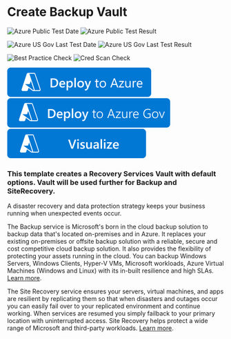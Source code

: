 # Create Backup Vault

![Azure Public Test Date](https://azurequickstartsservice.blob.core.windows.net/badges/101-recovery-services-vault-basic/PublicLastTestDate.svg)
![Azure Public Test Result](https://azurequickstartsservice.blob.core.windows.net/badges/101-recovery-services-vault-basic/PublicDeployment.svg)

![Azure US Gov Last Test Date](https://azurequickstartsservice.blob.core.windows.net/badges/101-recovery-services-vault-basic/FairfaxLastTestDate.svg)
![Azure US Gov Last Test Result](https://azurequickstartsservice.blob.core.windows.net/badges/101-recovery-services-vault-basic/FairfaxDeployment.svg)

![Best Practice Check](https://azurequickstartsservice.blob.core.windows.net/badges/101-recovery-services-vault-basic/BestPracticeResult.svg)
![Cred Scan Check](https://azurequickstartsservice.blob.core.windows.net/badges/101-recovery-services-vault-basic/CredScanResult.svg)

[![Deploy To Azure](https://raw.githubusercontent.com/Azure/azure-quickstart-templates/master/1-CONTRIBUTION-GUIDE/images/deploytoazure.svg?sanitize=true)](https://portal.azure.com/#create/Microsoft.Template/uri/https%3A%2F%2Fraw.githubusercontent.com%2FAzure%2Fazure-quickstart-templates%2Fmaster%2F101-recovery-services-vault-basic%2Fazuredeploy.json) 
[![Deploy To Azure US Gov](https://raw.githubusercontent.com/Azure/azure-quickstart-templates/master/1-CONTRIBUTION-GUIDE/images/deploytoazuregov.svg?sanitize=true)](https://portal.azure.us/#create/Microsoft.Template/uri/https%3A%2F%2Fraw.githubusercontent.com%2FAzure%2Fazure-quickstart-templates%2Fmaster%2F101-recovery-services-vault-basic%2Fazuredeploy.json)  
[![Visualize](https://raw.githubusercontent.com/Azure/azure-quickstart-templates/master/1-CONTRIBUTION-GUIDE/images/visualizebutton.svg?sanitize=true)](http://armviz.io/#/?load=https%3A%2F%2Fraw.githubusercontent.com%2FAzure%2Fazure-quickstart-templates%2Fmaster%2F101-recovery-services-vault-basic%2Fazuredeploy.json)

### This template creates a Recovery Services Vault with default options. Vault will be used further for Backup and SiteRecovery.

A disaster recovery and data protection strategy keeps your business running when unexpected events occur.

The Backup service is Microsoft's born in the cloud backup solution to backup data that's located on-premises and in Azure. It replaces your existing on-premises or offsite backup solution with a reliable, secure and cost competitive cloud backup solution. It also provides the flexibility of protecting your assets running in the cloud. You can backup Windows Servers, Windows Clients, Hyper-V VMs, Microsoft workloads, Azure Virtual Machines (Windows and Linux) with its in-built resilience and high SLAs. [Learn more](http://aka.ms/backup-learn-more/).

The Site Recovery service ensures your servers, virtual machines, and apps are resilient by replicating them so that when disasters and outages occur you can easily fail over to your replicated environment and continue working. When services are resumed you simply failback to your primary location with uninterrupted access. Site Recovery helps protect a wide range of Microsoft and third-party workloads. [Learn more](http://aka.ms/asr-learn-more/).